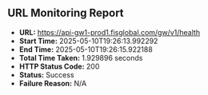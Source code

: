 ## URL Monitoring Report

- **URL:** https://api-gw1-prod1.fisglobal.com/gw/v1/health
- **Start Time:** 2025-05-10T19:26:13.992292
- **End Time:** 2025-05-10T19:26:15.922188
- **Total Time Taken:** 1.929896 seconds
- **HTTP Status Code:** 200
- **Status:** Success
- **Failure Reason:** N/A
